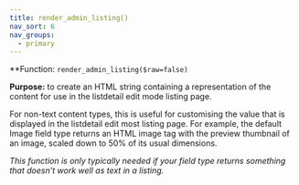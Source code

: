 ```yaml
---
title: render_admin_listing()
nav_sort: 6
nav_groups:
  - primary
---
```



**Function: `render_admin_listing($raw=false)`

**Purpose:** to create an HTML string containing a representation of the
content for use in the listdetail edit mode listing page.

For non-text content types, this is useful for customising the value
that is displayed in the listdetail edit most listing page. For example,
the default Image field type returns an HTML image tag with the preview
thumbnail of an image, scaled down to 50% of its usual dimensions.

_This function is only typically needed if your field type returns
something that doesn’t work well as text in a listing._